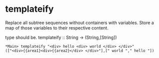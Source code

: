 # templateify

Replace all subtree sequences without containers with variables. 
Store a map of those variables to their respective content.

type should be.
templateify :: String -> (String,[String])

```
*Main> templateify "<div> hello <div> world </div> </div>"                                                                                                                
(["<div>{{area1}<div>{{area2}</div> </div>"],[" world "," hello "])   
```
